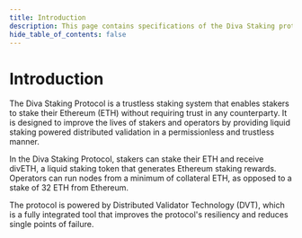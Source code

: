 ```yaml
---
title: Introduction
description: This page contains specifications of the Diva Staking protocol
hide_table_of_contents: false
---
```


# Introduction

The Diva Staking Protocol is a trustless staking system that enables stakers to stake their Ethereum (ETH) without requiring trust in any counterparty. It is designed to improve the lives of stakers and operators by providing liquid staking powered distributed validation in a permissionless and trustless manner.

In the Diva Staking Protocol, stakers can stake their ETH and receive divETH, a liquid staking token that generates Ethereum staking rewards. Operators can run nodes from a minimum of collateral ETH, as opposed to a stake of 32 ETH from Ethereum.

The protocol is powered by Distributed Validator Technology (DVT), which is a fully integrated tool that improves the protocol's resiliency and reduces single points of failure.
